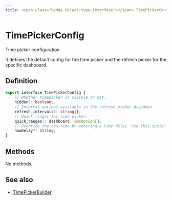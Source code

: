 ```yaml
---
title: <span class="badge object-type-interface"></span> TimePickerConfig
---
```

# <span class="badge object-type-interface"></span> TimePickerConfig

Time picker configuration

It defines the default config for the time picker and the refresh picker for the specific dashboard.

## Definition

```typescript
export interface TimePickerConfig {
	// Whether timepicker is visible or not.
	hidden?: boolean;
	// Interval options available in the refresh picker dropdown.
	refresh_intervals?: string[];
	// Quick ranges for time picker.
	quick_ranges?: dashboard.TimeOption[];
	// Override the now time by entering a time delay. Use this option to accommodate known delays in data aggregation to avoid null values.
	nowDelay?: string;
}

```
## Methods

No methods.
## See also

 * <span class="badge builder"></span> [TimePickerBuilder](./builder-TimePickerBuilder.md)
